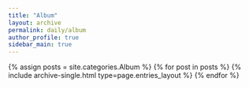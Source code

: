 ```yaml
---
title: "Album"
layout: archive
permalink: daily/album
author_profile: true
sidebar_main: true
---
```


{% assign posts = site.categories.Album %}
{% for post in posts %} {% include archive-single.html type=page.entries_layout %} {% endfor %}
